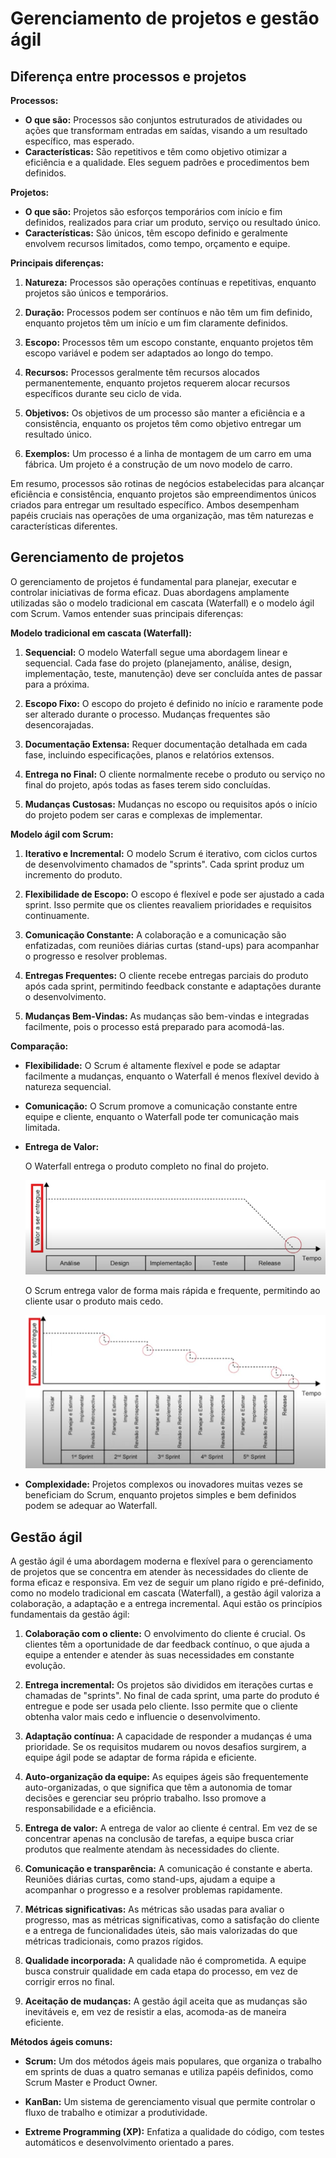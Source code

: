 # Gerenciamento de projetos e gestão ágil

## Diferença entre processos e projetos

**Processos:**

- **O que são:** Processos são conjuntos estruturados de atividades ou ações que transformam entradas em saídas, visando a um resultado específico, mas esperado.
- **Características:** São repetitivos e têm como objetivo otimizar a eficiência e a qualidade. Eles seguem padrões e procedimentos bem definidos.

**Projetos:**

- **O que são:** Projetos são esforços temporários com início e fim definidos, realizados para criar um produto, serviço ou resultado único.
- **Características:** São únicos, têm escopo definido e geralmente envolvem recursos limitados, como tempo, orçamento e equipe.

**Principais diferenças:**

1. **Natureza:** Processos são operações contínuas e repetitivas, enquanto projetos são únicos e temporários.

2. **Duração:** Processos podem ser contínuos e não têm um fim definido, enquanto projetos têm um início e um fim claramente definidos.

3. **Escopo:** Processos têm um escopo constante, enquanto projetos têm escopo variável e podem ser adaptados ao longo do tempo.

4. **Recursos:** Processos geralmente têm recursos alocados permanentemente, enquanto projetos requerem alocar recursos específicos durante seu ciclo de vida.

5. **Objetivos:** Os objetivos de um processo são manter a eficiência e a consistência, enquanto os projetos têm como objetivo entregar um resultado único.

6. **Exemplos:** Um processo é a linha de montagem de um carro em uma fábrica. Um projeto é a construção de um novo modelo de carro.

Em resumo, processos são rotinas de negócios estabelecidas para alcançar eficiência e consistência, enquanto projetos são empreendimentos únicos criados para entregar um resultado específico. Ambos desempenham papéis cruciais nas operações de uma organização, mas têm naturezas e características diferentes.

## Gerenciamento de projetos

O gerenciamento de projetos é fundamental para planejar, executar e controlar iniciativas de forma eficaz. Duas abordagens amplamente utilizadas são o modelo tradicional em cascata (Waterfall) e o modelo ágil com Scrum. Vamos entender suas principais diferenças:

**Modelo tradicional em cascata (Waterfall):**

1. **Sequencial:** O modelo Waterfall segue uma abordagem linear e sequencial. Cada fase do projeto (planejamento, análise, design, implementação, teste, manutenção) deve ser concluída antes de passar para a próxima.

2. **Escopo Fixo:** O escopo do projeto é definido no início e raramente pode ser alterado durante o processo. Mudanças frequentes são desencorajadas.

3. **Documentação Extensa:** Requer documentação detalhada em cada fase, incluindo especificações, planos e relatórios extensos.

4. **Entrega no Final:** O cliente normalmente recebe o produto ou serviço no final do projeto, após todas as fases terem sido concluídas.

5. **Mudanças Custosas:** Mudanças no escopo ou requisitos após o início do projeto podem ser caras e complexas de implementar.

**Modelo ágil com Scrum:**

1. **Iterativo e Incremental:** O modelo Scrum é iterativo, com ciclos curtos de desenvolvimento chamados de "sprints". Cada sprint produz um incremento do produto.

2. **Flexibilidade de Escopo:** O escopo é flexível e pode ser ajustado a cada sprint. Isso permite que os clientes reavaliem prioridades e requisitos continuamente.

3. **Comunicação Constante:** A colaboração e a comunicação são enfatizadas, com reuniões diárias curtas (stand-ups) para acompanhar o progresso e resolver problemas.

4. **Entregas Frequentes:** O cliente recebe entregas parciais do produto após cada sprint, permitindo feedback constante e adaptações durante o desenvolvimento.

5. **Mudanças Bem-Vindas:** As mudanças são bem-vindas e integradas facilmente, pois o processo está preparado para acomodá-las.

**Comparação:**

- **Flexibilidade:** O Scrum é altamente flexível e pode se adaptar facilmente a mudanças, enquanto o Waterfall é menos flexível devido à natureza sequencial.

- **Comunicação:** O Scrum promove a comunicação constante entre equipe e cliente, enquanto o Waterfall pode ter comunicação mais limitada.

- **Entrega de Valor:**
  
  O Waterfall entrega o produto completo no final do projeto.

  ![](./assets/valor-a-ser-entrege-modelo-tradicional.png)

  O Scrum entrega valor de forma mais rápida e frequente, permitindo ao cliente usar o produto mais cedo.

  ![](./assets/valor-a-ser-entrege-modelo-agil.png)

- **Complexidade:** Projetos complexos ou inovadores muitas vezes se beneficiam do Scrum, enquanto projetos simples e bem definidos podem se adequar ao Waterfall.

## Gestão ágil

A gestão ágil é uma abordagem moderna e flexível para o gerenciamento de projetos que se concentra em atender às necessidades do cliente de forma eficaz e responsiva. Em vez de seguir um plano rígido e pré-definido, como no modelo tradicional em cascata (Waterfall), a gestão ágil valoriza a colaboração, a adaptação e a entrega incremental. Aqui estão os princípios fundamentais da gestão ágil:

1. **Colaboração com o cliente:** O envolvimento do cliente é crucial. Os clientes têm a oportunidade de dar feedback contínuo, o que ajuda a equipe a entender e atender às suas necessidades em constante evolução.

2. **Entrega incremental:** Os projetos são divididos em iterações curtas e chamadas de "sprints". No final de cada sprint, uma parte do produto é entregue e pode ser usada pelo cliente. Isso permite que o cliente obtenha valor mais cedo e influencie o desenvolvimento.

3. **Adaptação contínua:** A capacidade de responder a mudanças é uma prioridade. Se os requisitos mudarem ou novos desafios surgirem, a equipe ágil pode se adaptar de forma rápida e eficiente.

4. **Auto-organização da equipe:** As equipes ágeis são frequentemente auto-organizadas, o que significa que têm a autonomia de tomar decisões e gerenciar seu próprio trabalho. Isso promove a responsabilidade e a eficiência.

5. **Entrega de valor:** A entrega de valor ao cliente é central. Em vez de se concentrar apenas na conclusão de tarefas, a equipe busca criar produtos que realmente atendam às necessidades do cliente.

6. **Comunicação e transparência:** A comunicação é constante e aberta. Reuniões diárias curtas, como stand-ups, ajudam a equipe a acompanhar o progresso e a resolver problemas rapidamente.

7. **Métricas significativas:** As métricas são usadas para avaliar o progresso, mas as métricas significativas, como a satisfação do cliente e a entrega de funcionalidades úteis, são mais valorizadas do que métricas tradicionais, como prazos rígidos.

8. **Qualidade incorporada:** A qualidade não é comprometida. A equipe busca construir qualidade em cada etapa do processo, em vez de corrigir erros no final.

9. **Aceitação de mudanças:** A gestão ágil aceita que as mudanças são inevitáveis e, em vez de resistir a elas, acomoda-as de maneira eficiente.

**Métodos ágeis comuns:**

- **Scrum:** Um dos métodos ágeis mais populares, que organiza o trabalho em sprints de duas a quatro semanas e utiliza papéis definidos, como Scrum Master e Product Owner.

- **KanBan:** Um sistema de gerenciamento visual que permite controlar o fluxo de trabalho e otimizar a produtividade.

- **Extreme Programming (XP):** Enfatiza a qualidade do código, com testes automáticos e desenvolvimento orientado a pares.